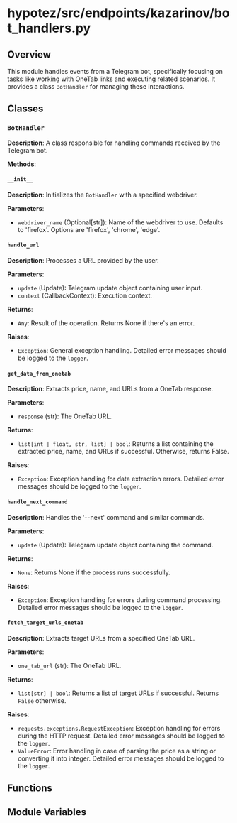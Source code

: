 # hypotez/src/endpoints/kazarinov/bot_handlers.py

## Overview

This module handles events from a Telegram bot, specifically focusing on tasks like working with OneTab links and executing related scenarios. It provides a class `BotHandler` for managing these interactions.


## Classes

### `BotHandler`

**Description**: A class responsible for handling commands received by the Telegram bot.

**Methods**:

#### `__init__`

**Description**: Initializes the `BotHandler` with a specified webdriver.

**Parameters**:

- `webdriver_name` (Optional[str]): Name of the webdriver to use.  Defaults to 'firefox'. Options are 'firefox', 'chrome', 'edge'.

#### `handle_url`

**Description**: Processes a URL provided by the user.

**Parameters**:

- `update` (Update): Telegram update object containing user input.
- `context` (CallbackContext): Execution context.

**Returns**:

- `Any`: Result of the operation.  Returns None if there's an error.

**Raises**:
- `Exception`:  General exception handling.  Detailed error messages should be logged to the `logger`.


#### `get_data_from_onetab`

**Description**: Extracts price, name, and URLs from a OneTab response.

**Parameters**:

- `response` (str): The OneTab URL.

**Returns**:

- `list[int | float, str, list] | bool`: Returns a list containing the extracted price, name, and URLs if successful. Otherwise, returns False.

**Raises**:
- `Exception`:  Exception handling for data extraction errors. Detailed error messages should be logged to the `logger`.

#### `handle_next_command`

**Description**: Handles the '--next' command and similar commands.

**Parameters**:

- `update` (Update): Telegram update object containing the command.

**Returns**:

- `None`: Returns None if the process runs successfully.

**Raises**:
- `Exception`: Exception handling for errors during command processing. Detailed error messages should be logged to the `logger`.

#### `fetch_target_urls_onetab`

**Description**: Extracts target URLs from a specified OneTab URL.

**Parameters**:

- `one_tab_url` (str): The OneTab URL.

**Returns**:

- `list[str] | bool`: Returns a list of target URLs if successful.  Returns `False` otherwise.

**Raises**:
- `requests.exceptions.RequestException`: Exception handling for errors during the HTTP request.  Detailed error messages should be logged to the `logger`.
- `ValueError`: Error handling in case of parsing the price as a string or converting it into integer.  Detailed error messages should be logged to the `logger`.


## Functions


## Module Variables


```